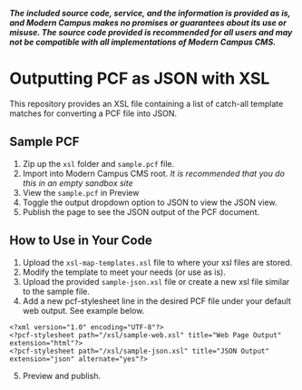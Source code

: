 ***The included source code, service, and the information is provided as is, and Modern Campus makes no promises or guarantees about its use or misuse. The source code provided is recommended for all users and may not be compatible with all implementations of Modern Campus CMS.***

# Outputting PCF as JSON with XSL

This repository provides an XSL file containing a list of catch-all template matches for converting a PCF file into JSON.

## Sample PCF

1. Zip up the `xsl` folder and `sample.pcf` file.
2. Import into Modern Campus CMS root. *It is recommended that you do this in an empty sandbox site*
3. View the `sample.pcf` in Preview
4. Toggle the output dropdown option to JSON to view the JSON view.
5. Publish the page to see the JSON output of the PCF document.

## How to Use in Your Code

1. Upload the `xsl-map-templates.xsl` file to where your xsl files are stored.
2. Modify the template to meet your needs (or use as is).
3. Upload the provided `sample-json.xsl` file or create a new xsl file similar to the sample file.
4. Add a new pcf-stylesheet line in the desired PCF file under your default web output. See example below.
```
<?xml version="1.0" encoding="UTF-8"?>
<?pcf-stylesheet path="/xsl/sample-web.xsl" title="Web Page Output" extension="html"?>
<?pcf-stylesheet path="/xsl/sample-json.xsl" title="JSON Output" extension="json" alternate="yes"?>
```
5. Preview and publish.
